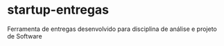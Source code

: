 # startup-entregas
Ferramenta de entregas desenvolvido para disciplina de análise e projeto de Software
